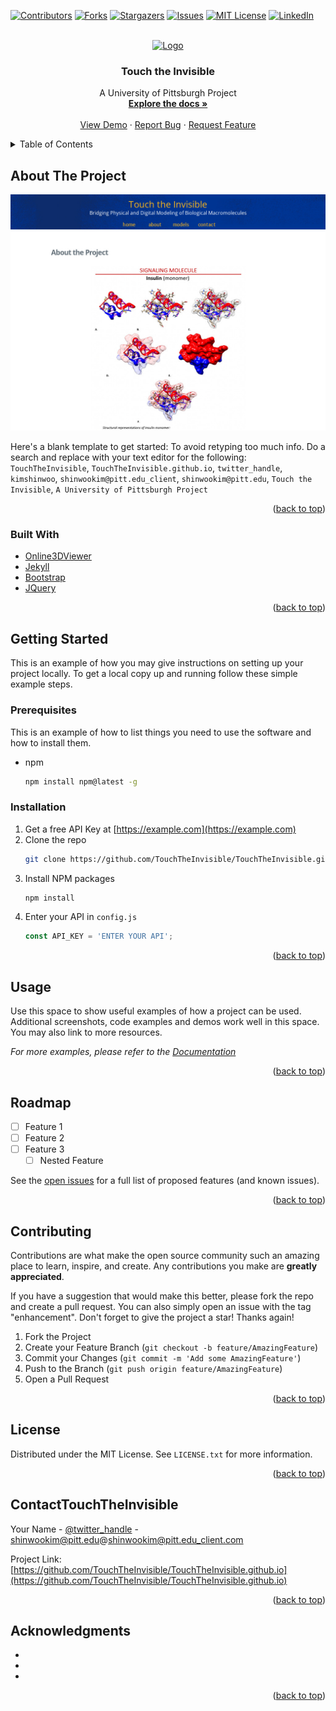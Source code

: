 <div id="top"></div>
<!--
*** Thanks for checking out the Best-README-Template. If you have a suggestion
*** that would make this better, please fork the repo and create a pull request
*** or simply open an issue with the tag "enhancement".
*** Don't forget to give the project a star!
*** Thanks again! Now go create something AMAZING! :D
-->



<!-- PROJECT SHIELDS -->
<!--
*** I'm using markdown "reference style" links for readability.
*** Reference links are enclosed in brackets [ ] instead of parentheses ( ).
*** See the bottom of this document for the declaration of the reference variables
*** for contributors-url, forks-url, etc. This is an optional, concise syntax you may use.
*** https://www.markdownguide.org/basic-syntax/#reference-style-links
-->
[![Contributors][contributors-shield]][contributors-url]
[![Forks][forks-shield]][forks-url]
[![Stargazers][stars-shield]][stars-url]
[![Issues][issues-shield]][issues-url]
[![MIT License][license-shield]][license-url]
[![LinkedIn][linkedin-shield]][linkedin-url]



<!-- PROJECT LOGO -->
<br />
<div align="center">
  <a href="https://github.com/TouchTheInvisible/TouchTheInvisible.github.io">
    <img src="images/logo.png" alt="Logo" width="80" height="80">
  </a>

<h3 align="center">Touch the Invisible</h3>

  <p align="center">
    A University of Pittsburgh Project
    <br />
    <a href="https://github.com/TouchTheInvisible/TouchTheInvisible.github.io"><strong>Explore the docs »</strong></a>
    <br />
    <br />
    <a href="https://github.com/TouchTheInvisible/TouchTheInvisible.github.io">View Demo</a>
    ·
    <a href="https://github.com/TouchTheInvisible/TouchTheInvisible.github.io/issues">Report Bug</a>
    ·
    <a href="https://github.com/TouchTheInvisible/TouchTheInvisible.github.io/issues">Request Feature</a>
  </p>
</div>



<!-- TABLE OF CONTENTS -->
<details>
  <summary>Table of Contents</summary>
  <ol>
    <li>
      <a href="#about-the-project">About The Project</a>
      <ul>
        <li><a href="#built-with">Built With</a></li>
      </ul>
    </li>
    <li>
      <a href="#getting-started">Getting Started</a>
      <ul>
        <li><a href="#prerequisites">Prerequisites</a></li>
        <li><a href="#installation">Installation</a></li>
      </ul>
    </li>
    <li><a href="#usage">Usage</a></li>
    <li><a href="#roadmap">Roadmap</a></li>
    <li><a href="#contributing">Contributing</a></li>
    <li><a href="#license">License</a></li>
    <li><a href="#contact">Contact</a></li>
    <li><a href="#acknowledgments">Acknowledgments</a></li>
  </ol>
</details>



<!-- ABOUT THE PROJECT -->
## About The Project

[![Product Name Screen Shot][product-screenshot]](touchtheinvisible.github.io)

Here's a blank template to get started: To avoid retyping too much info. Do a search and replace with your text editor for the following: `TouchTheInvisible`, `TouchTheInvisible.github.io`, `twitter_handle`, `kimshinwoo`, `shinwookim@pitt.edu_client`, `shinwookim@pitt.edu`, `Touch the Invisible`, `A University of Pittsburgh Project`

<p align="right">(<a href="#top">back to top</a>)</p>



### Built With
* [Online3DViewer](https://github.com/kovacsv/Online3DViewer)
* [Jekyll](https://jekyllrb.com/)
* [Bootstrap](https://getbootstrap.com)
* [JQuery](https://jquery.com)

<p align="right">(<a href="#top">back to top</a>)</p>



<!-- GETTING STARTED -->
## Getting Started

This is an example of how you may give instructions on setting up your project locally.
To get a local copy up and running follow these simple example steps.

### Prerequisites

This is an example of how to list things you need to use the software and how to install them.
* npm
  ```sh
  npm install npm@latest -g
  ```

### Installation

1. Get a free API Key at [https://example.com](https://example.com)
2. Clone the repo
   ```sh
   git clone https://github.com/TouchTheInvisible/TouchTheInvisible.github.io.git
   ```
3. Install NPM packages
   ```sh
   npm install
   ```
4. Enter your API in `config.js`
   ```js
   const API_KEY = 'ENTER YOUR API';
   ```

<p align="right">(<a href="#top">back to top</a>)</p>



<!-- USAGE EXAMPLES -->
## Usage

Use this space to show useful examples of how a project can be used. Additional screenshots, code examples and demos work well in this space. You may also link to more resources.

_For more examples, please refer to the [Documentation](https://example.com)_

<p align="right">(<a href="#top">back to top</a>)</p>



<!-- ROADMAP -->
## Roadmap

- [ ] Feature 1
- [ ] Feature 2
- [ ] Feature 3
    - [ ] Nested Feature

See the [open issues](https://github.com/TouchTheInvisible/TouchTheInvisible.github.io/issues) for a full list of proposed features (and known issues).

<p align="right">(<a href="#top">back to top</a>)</p>



<!-- CONTRIBUTING -->
## Contributing

Contributions are what make the open source community such an amazing place to learn, inspire, and create. Any contributions you make are **greatly appreciated**.

If you have a suggestion that would make this better, please fork the repo and create a pull request. You can also simply open an issue with the tag "enhancement".
Don't forget to give the project a star! Thanks again!

1. Fork the Project
2. Create your Feature Branch (`git checkout -b feature/AmazingFeature`)
3. Commit your Changes (`git commit -m 'Add some AmazingFeature'`)
4. Push to the Branch (`git push origin feature/AmazingFeature`)
5. Open a Pull Request

<p align="right">(<a href="#top">back to top</a>)</p>



<!-- LICENSE -->
## License

Distributed under the MIT License. See `LICENSE.txt` for more information.

<p align="right">(<a href="#top">back to top</a>)</p>



<!-- CONTACT -->
## ContactTouchTheInvisible

Your Name - [@twitter_handle](https://twitter.com/twitter_handle) - shinwookim@pitt.edu@shinwookim@pitt.edu_client.com

Project Link: [https://github.com/TouchTheInvisible/TouchTheInvisible.github.io](https://github.com/TouchTheInvisible/TouchTheInvisible.github.io)

<p align="right">(<a href="#top">back to top</a>)</p>



<!-- ACKNOWLEDGMENTS -->
## Acknowledgments

* []()
* []()
* []()

<p align="right">(<a href="#top">back to top</a>)</p>



<!-- MARKDOWN LINKS & IMAGES -->
<!-- https://www.markdownguide.org/basic-syntax/#reference-style-links -->
[contributors-shield]: https://img.shields.io/github/contributors/TouchTheInvisible/TouchTheInvisible.github.io.svg?style=for-the-badge
[contributors-url]: https://github.com/TouchTheInvisible/TouchTheInvisible.github.io/graphs/contributors
[forks-shield]: https://img.shields.io/github/forks/TouchTheInvisible/TouchTheInvisible.github.io.svg?style=for-the-badge
[forks-url]: https://github.com/TouchTheInvisible/TouchTheInvisible.github.io/network/members
[stars-shield]: https://img.shields.io/github/stars/TouchTheInvisible/TouchTheInvisible.github.io.svg?style=for-the-badge
[stars-url]: https://github.com/TouchTheInvisible/TouchTheInvisible.github.io/stargazers
[issues-shield]: https://img.shields.io/github/issues/TouchTheInvisible/TouchTheInvisible.github.io.svg?style=for-the-badge
[issues-url]: https://github.com/TouchTheInvisible/TouchTheInvisible.github.io/issues
[license-shield]: https://img.shields.io/github/license/TouchTheInvisible/TouchTheInvisible.github.io.svg?style=for-the-badge
[license-url]: https://github.com/TouchTheInvisible/TouchTheInvisible.github.io/blob/master/LICENSE.txt
[linkedin-shield]: https://img.shields.io/badge/-LinkedIn-black.svg?style=for-the-badge&logo=linkedin&colorB=555
[linkedin-url]: https://linkedin.com/in/kimshinwoo
[product-screenshot]: assets/img/screenshot.jpg
